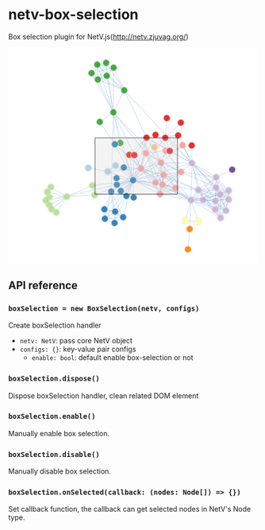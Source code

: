 # netv-box-selection

Box selection plugin for NetV.js(http://netv.zjuvag.org/)

![box-selection-demo](./images/box-selection.png)

## API reference

### `boxSelection = new BoxSelection(netv, configs)`

Create boxSelection handler

* `netv: NetV`: pass core NetV object
* `configs: {}`: key-value pair configs
    * `enable: bool`: default enable box-selection or not

### `boxSelection.dispose()`

Dispose boxSelection handler, clean related DOM element

### `boxSelection.enable()`

Manually enable box selection.

### `boxSelection.disable()`

Manually disable box selection.

### `boxSelection.onSelected(callback: (nodes: Node[]) => {})`

Set callback function, the callback can get selected nodes in NetV's Node type.